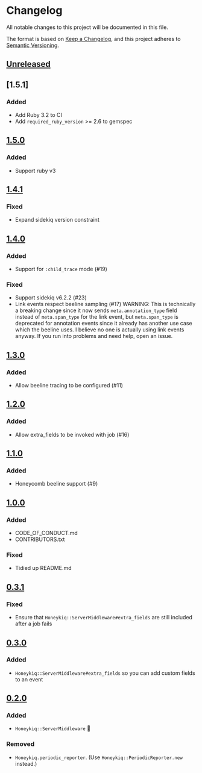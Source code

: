 # Changelog
All notable changes to this project will be documented in this file.

The format is based on [Keep a Changelog](https://keepachangelog.com/en/1.0.0/),
and this project adheres to [Semantic Versioning](https://semver.org/spec/v2.0.0.html).

## [Unreleased]

## [1.5.1]
### Added
- Add Ruby 3.2 to CI
- Add `required_ruby_version` >= 2.6 to gemspec

## [1.5.0]
### Added
- Support ruby v3

## [1.4.1]
### Fixed
- Expand sidekiq version constraint

## [1.4.0]
### Added
- Support for `:child_trace` mode (#19)

### Fixed
- Support sidekiq v6.2.2 (#23)
- Link events respect beeline sampling (#17)
  WARNING: This is technically a breaking change since it now sends
  `meta.annotation_type` field instead of `meta.span_type` for the link event,
  but `meta.span_type` is deprecated for annotation events since it already has
  another use case which the beeline uses. I believe no one is actually using
  link events anyway. If you run into problems and need help, open an issue.

## [1.3.0]
### Added
- Allow beeline tracing to be configured (#11)

## [1.2.0]
### Added
- Allow extra_fields to be invoked with job (#16)

## [1.1.0]
### Added
- Honeycomb beeline support (#9)

## [1.0.0]
### Added
- CODE_OF_CONDUCT.md
- CONTRIBUTORS.txt

### Fixed
- Tidied up README.md

## [0.3.1]
### Fixed
- Ensure that `Honeykiq::ServerMiddleware#extra_fields` are still included after a job fails

## [0.3.0]
### Added
- `Honeykiq::ServerMiddleware#extra_fields` so you can add custom fields to an event

## [0.2.0]
### Added
- `Honeykiq::ServerMiddleware` 🙌

### Removed
- `Honeykiq.periodic_reporter`. (Use `Honeykiq::PeriodicReporter.new` instead.)

[Unreleased]: https://github.com/carwow/honeykiq/compare/v1.5.0...HEAD
[1.5.0]: https://github.com/carwow/honeykiq/compare/v1.4.1...v1.5.0
[1.4.1]: https://github.com/carwow/honeykiq/compare/v1.4.0...v1.4.1
[1.4.0]: https://github.com/carwow/honeykiq/compare/v1.3.0...v1.4.0
[1.3.0]: https://github.com/carwow/honeykiq/compare/v1.2.0...v1.3.0
[1.2.0]: https://github.com/carwow/honeykiq/compare/v1.1.0...v1.2.0
[1.1.0]: https://github.com/carwow/honeykiq/compare/v1.0.0...v1.1.0
[1.0.0]: https://github.com/carwow/honeykiq/compare/v0.3.1...v1.0.0
[0.3.1]: https://github.com/carwow/honeykiq/compare/v0.3.0...v0.3.1
[0.3.0]: https://github.com/carwow/honeykiq/compare/v0.2.0...v0.3.0
[0.2.0]: https://github.com/carwow/honeykiq/compare/v0.1.0...v0.2.0
